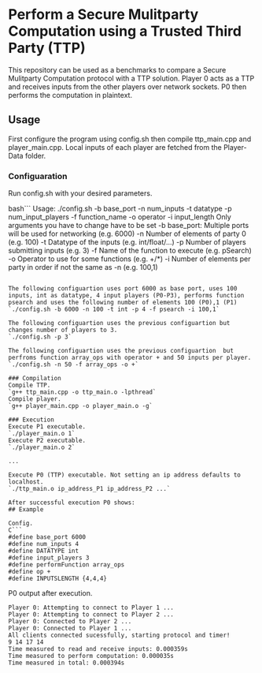 # Perform a Secure Mulitparty Computation using a Trusted Third Party (TTP)
This repository can be used as a benchmarks to compare a Secure Mulitparty Computation protocol with a TTP solution. Player 0 acts as a TTP and receives inputs from the other players over network sockets. P0 then performs the computation in plaintext.

## Usage
First configure the program using config.sh then compile ttp_main.cpp and player_main.cpp. Local inputs of each player are fetched from the Player-Data folder.

### Configuaration
Run config.sh with your desired parameters.

bash```
Usage: ./config.sh -b base_port -n num_inputs -t datatype -p num_input_players -f function_name -o operator -i input_length
Only arguments you have to change have to be set
        -b base_port: Multiple ports will be used for networking (e.g. 6000)
        -n Number of elements of party 0 (e.g. 100)
        -t Datatype of the inputs (e.g. int/float/...)
        -p Number of players submitting inputs (e.g. 3)
        -f Name of the function to execute (e.g. pSearch)
        -o Operator to use for some functions (e.g. +/*)
        -i Number of elements per party in order if not the same as -n (e.g. 100,1)
```

The following configuartion uses port 6000 as base port, uses 100 inputs, int as datatype, 4 input players (P0-P3), performs function psearch and uses the following number of elements 100 (P0),1 (P1) 
`./config.sh -b 6000 -n 100 -t int -p 4 -f psearch -i 100,1`

The following configuartion uses the previous configuartion but changes number of players to 3.
`./config.sh -p 3`

The following configuartion uses the previous configuartion  but perfroms function array_ops with operator + and 50 inputs per player.
`./config.sh -n 50 -f array_ops -o +`

### Compilation
Compile TTP.
`g++ ttp_main.cpp -o ttp_main.o -lpthread`
Compile player.
`g++ player_main.cpp -o player_main.o -g`

### Execution
Execute P1 executable.
`./player_main.o 1`
Execute P2 executable.
`./player_main.o 2`

...

Execute P0 (TTP) executable. Not setting an ip address defaults to localhost.
`./ttp_main.o ip_address_P1 ip_address_P2 ...`

After successful execution P0 shows:
## Example

Config.
C```
#define base_port 6000
#define num_inputs 4
#define DATATYPE int
#define input_players 3
#define performFunction array_ops
#define op +
#define INPUTSLENGTH {4,4,4}
```

P0 output after execution.
```
Player 0: Attempting to connect to Player 1 ...
Player 0: Attempting to connect to Player 2 ...
Player 0: Connected to Player 2 ...
Player 0: Connected to Player 1 ...
All clients connected sucessfully, starting protocol and timer!
9 14 17 14
Time measured to read and receive inputs: 0.000359s
Time measured to perform computation: 0.000035s
Time measured in total: 0.000394s
```

